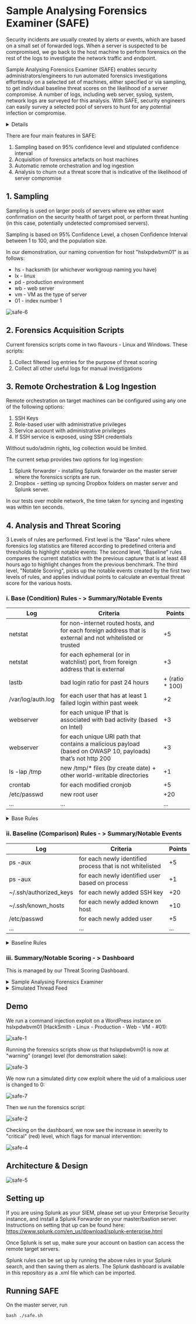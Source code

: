 # Sample Analysing Forensics Examiner (SAFE)

Security incidents are usually created by alerts or events, which are based on a small set of forwarded logs. When a server is suspected to be compromised, we go back to the host machine to perform forensics on the rest of the logs to investigate the network traffic and endpoint.

Sample Analysing Forensics Examiner (SAFE) enables security administrators/engineers to run automated forensics investigations effortlessly on a selected set of machines, either specified or via sampling, to get individual baseline threat scores on the likelihood of a server compromise. A number of logs, including web server, syslog, system, network logs are surveyed for this analysis. With SAFE, security engineers can easily survey a selected pool of servers to hunt for any potential infection or compromise.
<details>
  <summary>Details</summary>
  
  #### Problems
  1. [accuracy] Misses (FNs) on security threat detections (reactive) are common, many of which are only discovered during in-depth forensics investigation.
  2. [cost] While forensics investigation is accurate (richer logs), it’s expensive, and is usually only conducted when machine is suspected to be compromised.
  3. [time] We (incident response team) spend a lot of time manually reviewing forensics artefacts for various incidents
  4. [scalability] It’s virtually impossible to conduct forensics investigations over many servers in a scalable manner.

  #### Proposed Solution – Finding evil in an automated, scalable manner
Using a proactive and sampling approach, our tool automatically conducts a basic forensics investigations on an identified healthy (we would like to assume compromised) pool of servers to get threat scores, flagging out suspected compromised machines for further investigations.

  #### Target Users
  1. Security Incident Responders
  2. L3 SOC
  3. Server Owners
</details>

There are four main features in SAFE:
 1. Sampling based on 95% confidence level and stipulated confidence interval
 2. Acquisition of forensics artefacts on host machines
 3. Automatic remote orchestration and log ingestion
 4. Analysis to churn out a threat score that is indicative of the likelihood of server compromise

## 1. Sampling
Sampling is used on larger pools of servers where we either want confirmation on the security health of target pool, or perform threat hunting (in this case, potentially undetected compromised servers).

Sampling is based on 95% Confidence Level, a chosen Confidence Interval between 1 to 100, and the population size. 

In our demonstration, our naming convention for host "hslxpdwbvm01" is as follows:
  + hs - hacksmith (or whichever workgroup naming you have)
  + lx - linux
  + pd - production environment
  + wb - web server
  + vm - VM as the type of server
  + 01 - index number 1

![safe-6](https://github.com/spigeo/automatedforensicsinvestigator/blob/master/hacksmith/safe-6-2.png)

## 2. Forensics Acquisition Scripts
Current forensics scripts come in two flavours - Linux and Windows. These scripts:
 1. Collect filtered log entries for the purpose of threat scoring
 2. Collect all other useful logs for manual investigations
 
## 3. Remote Orchestration & Log Ingestion
Remote orchestration on target machines can be configured using any one of the following options:
 1. SSH Keys
 2. Role-based user with administrative privileges
 3. Service account with administrative privileges
 4. If SSH service is exposed, using SSH credentials
 
Without sudo/admin rights, log collection would be limited. 

The current setup provides two options for log ingestion:
 1. Splunk forwarder - installing Splunk forwarder on the master server where the forensics scripts are run.
 2. Dropbox - setting up syncing Dropbox folders on master server and Splunk server.
 
In our tests over mobile network, the time taken for syncing and ingesting was within ten seconds.

## 4. Analysis and Threat Scoring
3 Levels of rules are performed. First level is the "Base" rules where forensics log statistics are filtered according to predefined criteria and thresholds to highlight notable events. The second level, "Baseline" rules compares the current statistics with the previous capture that is at least 48 hours ago to highlight changes from the previous benchmark. The third level, "Notable Scoring", picks up the notable events created by the first two levels of rules, and applies individual points to calculate an eventual threat score for the various hosts.

### i. Base (Condition) Rules - > Summary/Notable Events

| Log  | Criteria | Points |
| ------------- | ------------- | ------ | 
| netstat  | for non-internet routed hosts, and for each foreign address that is external and not whitelisted or trusted |    +5 |
| netstat | for each ephemeral (or in watchlist) port, from foreign address that is external | +3 |
| lastb | bad login ratio for past 24 hours | + (ratio * 100) |
| /var/log/auth.log | for each user that has at least 1 failed login within past week | +2 |
| webserver | for each unique IP that is associated with bad activity (based on Intel) | +3 |
| webserver | for each unique URI path that contains a malicious payload (based on OWASP 10, payloads) that’s not http 200 | +3 | 
| ls -lap /tmp | new /tmp/* files (by create date) + other world-writable directories | +1 |
| crontab | for each modified cronjob | +5 | 
| /etc/passwd | new root user | +20 | 
| ... | ... | ... | 


<details>
  <summary>Base Rules</summary>

`Base - Bad IP`
```
index=safe source="*webserveraccess.log" earliest=-1d
| rex field=source ".+\/(?<host>[a-zA-Z0-9]+)\_.+"
| stats count by src_ip, host
| rename src_ip as ip
| eval points = 3
| eval concat = host . ip
| search NOT [search index=summary source="Base - Bad IP" earliest=-1d | table ip,orig_host | eval concat = orig_host . ip | table concat]
| fields host, ip, points
| collect index=summary sourcetype=stash source="Base - Bad IP" marker="tier=base"
```

`Base - Bad Logins`
```
index="safe" source="*badlogins.log" earliest=-1d
| rex field=source ".+\/(?<host>[a-zA-Z0-9]+)\_.+"
| rex "(?<user>[a-zA-Z0-9]+)\ .+" max_match=0
| stats count by user, host
| eval points = 3
| eval concat = user . host
| search NOT user = "btmp"
| search NOT [search index=summary source="Base - Bad Logins" earliest=-1d | table user,orig_host | eval concat = user . orig_host | table concat]
| fields user, host, points
| collect index=summary sourcetype=stash source="Base - Bad Logins" marker="tier=base"
```

`Base - New Root Users`
```
index=safe source="*rootusers.log" earliest=-1d
| rex "(?<user>.+)" max_match=0
| rex field=source ".+\/(?<host>[a-zA-Z0-9]+)\_.+"
| stats count by user, host
| search NOT user IN ("root") `comment("whitelist")`
| eval points = 20
| eval concat = user . host
| search NOT [search index=summary source="Base - New Root Users" earliest=-1d | table user,orig_host | eval concat = user . orig_host | table concat]
| fields user, host, points
| collect index=summary sourcetype=stash source="Base - New Root Users" marker="tier=base"
```

`Base - OWASP Payloads`
```
index=safe source=*webserveraccess.log earliest=-1d
| rex "[^ ]+\ [^ ]+\ [^ ]+\ [^ ]+\ [^ ]+\ [^ ]+\ [^ ]+\ [^ ]+\ (?<status>\d\d\d)\ .+" 
| rex "^[^ ]+\ [^ ]+\ [^ ]+\ [^ ]+\ [^ ]+\ [^ ]+\ (?<uri>[^ ]+)\ .+" 
| rex "^[^ ]+\ [^ ]+\ [^ ]+\ [^ ]+\ [^ ]+\ [^ ]+\ [^=]+\=(?<query>[^ ]+)\ .+" 
| eval uri_query=replace(coalesce(query,uri),"\"","")
| rex "^(?<src_ip>[^ ]+)\ .+" 
| where status!=200 `comment("general assumption made is that 200 means well handled. not fully accurate of course")` 
| rex field=source ".+\/(?<host>[a-zA-Z0-9]+)\_.+"
| stats count by src_ip, host, uri_query
| rename uri_query as payload
| lookup payloads.csv payload
| where isnotnull(attack)
| eval points = 3
| eval concat = host . payload
| search NOT [search index=summary source="Base - OWASP Payloads" earliest=-1d | table payload,orig_host | eval concat = orig_host . payload | table concat]
| fields host, payload, points
| collect index=summary sourcetype=stash source="Base - OWASP Payloads" marker="tier=base"
```

`Base - RDP Connections Bypassing Bastion`
```
index=safe source="*RemoteConnectionManager_Operational.xml" earliest=-1d 
| spath
| rename Event.UserData.EventXML.Param3 as src
| rename Event.System.Computer as host
| rex field=source ".+\/(?<host>[a-zA-Z0-9]+)\_.+" 
| search NOT src IN ("172.16.124.5","172.16.124.135","172.16.124.133") `comment("Bastion IPs")` 
| stats count by src, host 
| eval points = 5 
| eval concat = host . src  
| search NOT 
    [ search index=summary source="Base - RDP Connections Bypassing Bastion" earliest=-1d 
    | table status,src 
    | eval concat = orig_host . src  
    | table concat]
| collect index=summary sourcetype=stash source="Base - RDP Connections Bypassing Bastion" marker="tier=base"
```

`Base - SSH Connections Bypassing Bastion`
```
index=safe source=*sshaccess.log "Accepted password for" earliest=-1d 
| rex "(?<src>\d{1,3}\.\d{1,3}\.\d{1,3}\.\d{1,3})" 
| rex "Accepted\ password\ for\ (?<user>[^ ]+)\ .+" 
| rex field=source ".+\/(?<host>[a-zA-Z0-9]+)\_.+" 
| search NOT src IN ("172.16.124.5","172.16.124.135","172.16.124.133") `comment("Bastion IPs")` 
| stats count by src, user, host 
| eval points = 5 
| eval concat = host . src . user 
| search NOT 
    [ search index=summary source="Base - SSH Connections Bypassing Bastion" earliest=-1d 
    | table status,src,user 
    | eval concat = orig_host . src . user 
    | table concat] 
| collect index=summary sourcetype=stash source="Base - SSH Connections Bypassing Bastion" marker="tier=base"
```

`Base - Suspicious Windows Processes`
```
index=safe source="*/Security.xml" earliest=-1d
| spath
| search "Event.EventData.Data{@Name}"=ProcessName 
| rex field=_raw max_match=20 "ProcessName\'\>(?<process_name>[^\<]+)\<" 
| rex field=process_name max_match=20 ".+[\\\](?<process_name>[^\\\]+)$" 
| rex field=source ".+splunk\/(?<host>[a-zA-Z0-9]+)\_.+"
| stats count by process_name, host
| search process_name IN ("*whois64.exe","*whois.exe","*vmmap.exe","*sync64.exe","*sync.exe","*strings64.exe","*strings.exe","*streams64.exe","*streams.exe","*sigcheck64.exe","*sigcheck.exe","*sdelete64.exe","*sdelete.exe","*ru64.exe","*ru.exe","*regjump.exe","*pssuspend64.exe","*pssuspend.exe","*psshutdown.exe","*psping64.exe","*psping.exe","*pspasswd64.exe","*pspasswd.exe","*psloglist64.exe","*psloglist.exe","*pslist64.exe","*pslist.exe","*pskill64.exe","*pskill.exe","*psfile64.exe","*psfile.exe","*procexp64.exe","*procexp.exe","*procdump64.exe","*procdump.exe","*portmon.exe","*pipelist64.exe","*pipelist.exe","*pendmoves64.exe","*pendmoves.exe","*pagedfrg.exe","*ntfsinfo64.exe","*ntfsinfo.exe","*notmyfaultc64.exe","*notmyfaultc.exe","*notmyfault64.exe","*notmyfault.exe","*movefile64.exe","*movefile.exe","*logonsessions64.exe","*logonsessions.exe","*livekd64.exe","*livekd.exe","*ldmdump.exe","*junction64.exe","*junction.exe","*hex2dec64.exe","*hex2dec.exe","*handle64.exe","*handle.exe","*efsdump.exe","*du64.exe","*du.exe","*diskext64.exe","*diskext.exe","*disk2vhd.exe","*ctrl2cap.exe","*autorunsc64.exe","*autorunsc.exe","*adrestore.exe","*accesschk64.exe","*accesschk.exe","*ZoomIt.exe","*Winobj.exe","*Volumeid64.exe","*Volumeid.exe","*Testlimit64.exe","*Testlimit.exe","*Tcpview.exe","*Tcpvcon.exe","*Sysmon64.exe","*Sysmon.exe","*ShellRunas.exe","*ShareEnum.exe","*RegDelNull64.exe","*RegDelNull.exe","*RAMMap.exe","*PsService64.exe","*PsService.exe","*PsLoggedon64.exe","*PsLoggedon.exe","*PsInfo64.exe","*PsInfo.exe","*PsGetsid64.exe","*PsGetsid.exe","*PsExec64.exe","*PsExec.exe","*Procmon64.exe","*Procmon.exe","*LoadOrdC64.exe","*LoadOrdC.exe","*LoadOrd64.exe","*LoadOrd.exe","*Listdlls64.exe","*Listdlls.exe","*FindLinks64.exe","*FindLinks.exe","*Diskmon.exe","*DiskView.exe","*Desktops.exe","*Dbgview.exe","*Coreinfo64.exe","*Coreinfo.exe","*Contig64.exe","*Contig.exe","*Clockres64.exe","*Clockres.exe","*Cacheset.exe","*CPUSTRES64.EXE","*CPUSTRES.EXE","*Bginfo64.exe","*Bginfo.exe","*Autoruns64.exe","*Autoruns.exe","*Autologon.exe","*AccessEnum.exe","*ADInsight.exe","*ADExplorer.exe")
| eval points = 20
| eval concat = host . process_name
| search NOT [search index=summary source="Base - Suspicious Windows Processes" earliest=-1d | table orig_host,process_name | eval concat = orig_host . process_name | table concat]
| fields host, payload, points
| collect index=summary sourcetype=stash source="Base - Suspicious Windows Processes" marker="tier=base"
```

`Base - Vulnerability Scanning On Web Server`
```
index=safe source=*webserveraccess.log earliest=-1d
| rex "[^ ]+\ [^ ]+\ [^ ]+\ [^ ]+\ [^ ]+\ [^ ]+\ [^ ]+\ [^ ]+\ (?<status>\d\d\d)\ .+" 
| rex "^[^ ]+\ [^ ]+\ [^ ]+\ [^ ]+\ [^ ]+\ [^ ]+\ (?<uri>[^ ]+)\ .+" 
| rex "^[^ ]+\ [^ ]+\ [^ ]+\ [^ ]+\ [^ ]+\ [^ ]+\ [^=]+\=(?<query>[^ ]+)\ .+" 
| eval uri_query=replace(coalesce(query,uri),"\"","")
| rex "^(?<src_ip>[^ ]+)\ .+" 
| rex field=source ".+\/(?<host>[a-zA-Z0-9]+)\_.+"
| stats dc(uri_query) as dc_uri_query count by src_ip, host
| where dc_uri_query > 500 AND count > 1000
| eval points = 3
| eval concat = host . src_ip
| search NOT [search index=summary source="Base - Vulnerability Scanning On Web Server" earliest=-1d | table src_ip,orig_host | eval concat = orig_host . src_ip | table concat]
| fields host, src_ip, points
| collect index=summary sourcetype=stash source="Base - Vulnerability Scanning On Web Server" marker="tier=base"
```

`Base - Web Server Errors`
```
index=safe source=*webserveraccess.log earliest=-1d
| rex "[^ ]+\ [^ ]+\ [^ ]+\ [^ ]+\ [^ ]+\ [^ ]+\ [^ ]+\ [^ ]+\ (?<status>\d\d\d)\ .+"
| rex field=source ".+\/(?<host>[a-zA-Z0-9]+)\_.+"
| stats first(_time) as time count by host, status
| where status > 499
| eval points = 3
| eval concat = host . status . time
| search NOT [search index=summary source="Base - Server Errors" earliest=-1d | table status,orig_host,time | eval concat = orig_host . status . time | table concat]
| fields host, status, points, time
| collect index=summary sourcetype=stash source="Base - Web Server Errors" marker="tier=base"
```

`Base - Suspicious Cron Jobs`
```
index=safe source="*/userscrontab.log" TERM(nc) OR TERM(wget) OR TERM(curl) OR TERM(ncat) OR TERM(fping) OR "/dev/null" earliest=-1d
| rex "(?m)^(?<cron>[^#\r\n]+)" max_match=500
| eval cron=rtrim(cron," ")
| rex field=source ".+splunk\/(?<host>[a-zA-Z0-9]+)\_.+"
| stats count by cron, host
| eval points = 10
| eval concat = host . cron
| search NOT [search index=summary source="Base - Suspicious Cron Jobs" earliest=-1d | table cron,orig_host | eval concat = orig_host . cron | table concat]
| fields host, cron, points
| collect index=summary sourcetype=stash source="Base - Suspicious Cron Jobs" marker="tier=base"
```

`Base - Web Shells`
```
index=safe source="*/webserveraccess.log" earliest=-1d "cmd=*nc" OR "cmd=*/bash" OR "cmd=*ncat" OR "cmd=*netcat"
| rex "\?(?<uri_query>[^ ]+)"
| rex field=source ".+\/(?<host>[a-zA-Z0-9]+)\_.+"
| stats count by host, uri_query
| eval points = 10
| eval concat = host . uri_query
| search NOT [search index=summary source="Base - Web Shells" earliest=-1d | table uri_query,orig_host | eval concat = orig_host . uri_query | table concat]
| fields host, uri_query, points
| collect index=summary sourcetype=stash source="Base - Web Shells" marker="tier=base"
```

</details>

### ii. Baseline (Comparison) Rules - > Summary/Notable Events

| Log  | Criteria | Points |
| ------------- | ------------- | ------ | 
| ps -aux | for each newly identified process that is not whitelisted | +5 |
| ps -aux | for each newly identified user based on process | +1 |
| ~/.ssh/authorized_keys | for each newly added SSH key | +20 |
| ~/.ssh/known_hosts | for each newly added known host | +10 |
| /etc/passwd | for each newly added user | +5 |
| ... | ... | ... | 


<details>
  <summary>Baseline Rules</summary>

`Baseline - New Autostart Services`
```
index=safe source="*/autostartservices.log" earliest=-1d
| rex field=source ".+\/(?<host>[a-zA-Z0-9]+)\_.+"
| rex ".+\ (?<service>[^ ]+)[\r\n.]" max_match=0
| stats count by service, host
| where len(service)>3
| search NOT service IN ("") `comment("whitelist")`
| eval points = 5
| eval concat = service . host
| search NOT [search index=summary source="Baseline - New Autostart Services" earliest=-7d | table service,orig_host | eval concat = service . orig_host | table concat]
| fields service, host, points
| collect index=summary sourcetype=stash source="Baseline - New Autostart Services" marker="tier=baseline"
```

`Baseline - New Cron Jobs`
```
index=safe source="*/userscrontab.log" earliest=-1d
| rex "(?m)^(?<cron>[^#\r\n]+)" max_match=0
| rex field=source ".+splunk\/(?<host>[a-zA-Z0-9]+)\_.+"
| stats count by cron, host
| eval points = 5
| eval concat = host . cron
| search NOT [search index=summary source="Baseline - New Cron Jobs" earliest=-7d | table orig_host,cron | eval concat = orig_host.cron | table concat]
| fields cron, host, points
| collect index=summary source="Baseline - New Cron Jobs" marker="tier=baseline"
```

`Baseline - New Hidden Files`
```
index=safe source=*/hiddenfilesforotherusers.log earliest=-1d
| rex field=_raw "(?m)^(?<user>[^ ]+)\ (?m)(?<hidden_files>[^ ]+)$" max_match=400
| rex field=source ".+\/(?<host>[a-zA-Z0-9]+)\_.+"
| rex mode=sed field=user "s/\n/ /g"
| rex mode=sed field=hidden_files "s/\n/ /g"
| eval user = ltrim(user," ")
| stats count by user, hidden_files, host
| eval points = 3
| eval concat = user . hidden_files . host
| search NOT [search index=summary source="Baseline - New Hidden Files" earliest=-7d | table user,hidden_files,orig_host | eval concat = user . hidden_files . orig_host | table concat]
| fields user, hidden_files, host, points
| collect index=summary sourcetype=stash source="Baseline - New Hidden Files" marker="tier=baseline"
```

`Baseline - New Identified Windows Processes`
```
index=safe source="*/Processlist.log" earliest=-1d
| rex field=_raw max_match=300 "\ \d\ (?<process_name>[^ ]+)" 
| rex field=source ".+splunk\/(?<host>[a-zA-Z0-9]+)\_.+"
| stats count by process_name, host
| eval points = 4
| eval concat = host . process_name
| search NOT [search index=summary source="Baseline - New Identified Windows Processes" earliest=-7d | table orig_host,process_name | eval concat = orig_host.process_name | table concat]
| fields process_name, host, points 
| collect index=summary source="Baseline - New Identified Windows Processes" marker="tier=baseline"
```

`Baseline - New Processes`
```
index=safe source=*pidpsname.log earliest=-1d
| rex "(?<pid>\d+)\ (?<cmd>\w+)" max_match=0
| rex field=source ".+splunk\/(?<host>[a-zA-Z0-9]+)\_.+"
| eval time = max(_time)
| eval points = 5
| stats count by time, cmd, host, points
| eval concat = cmd . host
| search NOT [search index=summary source="Baseline - New Processes" earliest=-7d | table cmd,orig_host | eval concat = cmd . orig_host | table concat]
| fields time, cmd, host, points
| collect index=summary sourcetype=stash source="Baseline - New Processes" marker="tier=baseline"
```

`Baseline - New SSH Users`
```
index=safe source="*sshaccess.log" user earliest=-1d
| rex field=source ".+artefacts\/(?<host>[a-zA-Z0-9]+)\_.+"
| rex "New\ session\ /d+ of\ user\ (?<user>[a-zA-Z0-9])"
| rex "session\ opened\ for\ user\ (?<user>[a-zA-Z0-9])\ by"
| eval time = max(_time) `comment("I know this line should go below")`
| stats count by user, host
| eval points = 10
| search NOT user IN ("sshd","mysql","gdm") `comment("whitelist")`
| eval concat = user . host
| search NOT [search index=summary source="Baseline - New Users" earliest=-7d | table user,orig_host | eval concat = user . orig_host | table concat]
| fields user, host, points
| collect index=summary sourcetype=stash source="Baseline - New Users" marker="tier=baseline"
```

`Baseline - New Startup Processes`
```
index=safe source=*startupprocess.log earliest=-1d
| rex field=_raw max_match=500 "\d+\ +(?<startup_process>[^ ]+)\ .+"
| rex field=source ".+splunk\/(?<host>[a-zA-Z0-9]+)\_.+"
| stats count by startup_process, host
| eval points = 5
| eval concat = host.startup_process
| search NOT [search index=summary source="Baseline - New Startup Processes" earliest=-7d | table startup_process,orig_host | eval concat = orig_host.startup_process | table concat]
| fields startup_process, host, points
| collect index=summary sourcetype=stash source="Baseline - New Startup Processes" marker="tier=baseline"
```

`Baseline - New Users`
```
index="hacksmith" source="/home/master/Dropbox/hacksmith/artefacts/*sshaccess.log" user earliest=-1d
| rex field=source ".+artefacts\/(?<host>[a-zA-Z0-9]+)\_.+"
| rex "New\ session\ /d+ of\ user\ (?<user>[a-zA-Z0-9])"
| rex "session\ opened\ for\ user\ (?<user>[a-zA-Z0-9])\ by"
| eval time = max(_time) `comment("I know this line should go below")`
| stats count by user, host
| eval points = 10
| search NOT user IN ("sshd","mysql","gdm") `comment("whitelist")`
| eval concat = user . host
| search NOT [search index=notable search_name="Baseline - New Users" earliest=-7d | table user,orig_host | eval concat = user . orig_host | table concat]
| fields user, host, points
```

`Baseline - New Windows Processes`
```
index=safe source="*/Security.xml" earliest=-1d
| spath 
| search "Event.EventData.Data{@Name}"=ProcessName 
| rex field=_raw max_match=20 "ProcessName\'\>(?<process>[^\<]+)\<" 
| rex field=process max_match=20 ".+[\\\](?<process_name>[^\\\]+)$" 
| rex field=source ".+splunk\/(?<host>[a-zA-Z0-9]+)\_.+"
| stats count by process_name, host
| eval points = 4
| eval concat = host . process_name
| search NOT [search index=summary source="Baseline - New Windows Processes" earliest=-7d | table orig_host,process_name | eval concat = orig_host.process_name | table concat]
| fields process_name, host, points 
| collect index=summary source="Baseline - New Windows Processes" marker="tier=baseline"
```

</details>

### iii. Summary/Notable Scoring - > Dashboard
This is managed by our Threat Scoring Dashboard.

<details>
  <summary>Sample Analysing Forensics Examiner</summary>

```
index=summary orig_host = $server1$ | stats sum(points) as points count by orig_host, source  | eval points = min(points,100) | stats sum(points) as points count by orig_host | fields points
```
```
index=summary orig_host="$server1$" | timechart count by source
```
```
index=summary orig_host="$server1$" | stats values(*) as * count, sum(points) as points by source | fields - date_*, - eventtype, - host, - index, - info_*, - linecount, - orig_action_name, - orig_rid, - orig_sid, - search_name, - sourcetype, - splunk_server, - tag*, - timeendpos, - timestartpos - time - search_now - cmd| convert ctime(time)
```

```
<form>
  <label>Sample Analysing Forensics Examiner</label>
  <fieldset submitButton="false" autoRun="true">
    <input type="text" token="server1">
      <label>server1</label>
    </input>
    <input type="text" token="server2">
      <label>server2</label>
    </input>
    <input type="text" token="server3">
      <label>server3</label>
    </input>
    <input type="time" token="field1">
      <label></label>
      <default>
        <earliest>-24h@h</earliest>
        <latest>now</latest>
      </default>
    </input>
  </fieldset>
  <row>
    <panel>
      <single>
        <title>$server1$</title>
        <search>
          <query>index=summary orig_host = $server1$  | stats sum(points) as points count by orig_host, source  | eval points = min(points,100) | stats sum(points) as points count by orig_host | fields points</query>
          <earliest>$field1.earliest$</earliest>
          <latest>$field1.latest$</latest>
        </search>
        <option name="colorMode">block</option>
        <option name="drilldown">none</option>
        <option name="rangeColors">["0x53a051","0xf8be34","0xf1813f","0xdc4e41"]</option>
        <option name="rangeValues">[60,100,200]</option>
        <option name="refresh.display">progressbar</option>
        <option name="useColors">1</option>
      </single>
    </panel>
    <panel>
      <single>
        <title>$server2$</title>
        <search>
          <query>index=summary orig_host = $server2$  | stats sum(points) as points count by orig_host, source  | eval points = min(points,100) | stats sum(points) as points count by orig_host | fields points</query>
          <earliest>$field1.earliest$</earliest>
          <latest>$field1.latest$</latest>
        </search>
        <option name="colorMode">block</option>
        <option name="drilldown">none</option>
        <option name="rangeColors">["0x53a051","0xf8be34","0xf1813f","0xdc4e41"]</option>
        <option name="rangeValues">[60,100,200]</option>
        <option name="refresh.display">progressbar</option>
        <option name="useColors">1</option>
      </single>
    </panel>
    <panel>
      <single>
        <title>$server3$</title>
        <search>
          <query>index=summary orig_host = $server3$  | stats sum(points) as points count by orig_host, source  | eval points = min(points,100) | stats sum(points) as points count by orig_host | fields points</query>
          <earliest>$field1.earliest$</earliest>
          <latest>$field1.latest$</latest>
        </search>
        <option name="colorMode">block</option>
        <option name="drilldown">none</option>
        <option name="rangeColors">["0x53a051","0xf8be34","0xf1813f","0xdc4e41"]</option>
        <option name="rangeValues">[60,100,180]</option>
        <option name="refresh.display">progressbar</option>
        <option name="useColors">1</option>
      </single>
    </panel>
  </row>
  <row>
    <panel>
      <chart>
        <search>
          <query>index=summary orig_host="$server1$" NOT time IN ("1598629964") earliest=-7d | timechart count by source</query>
          <earliest>$field1.earliest$</earliest>
          <latest>$field1.latest$</latest>
        </search>
        <option name="charting.chart">line</option>
        <option name="charting.drilldown">none</option>
        <option name="refresh.display">progressbar</option>
      </chart>
    </panel>
    <panel>
      <chart>
        <search>
          <query>index=summary orig_host="$server2$" NOT time IN ("1598629964") earliest=-7d | timechart count by source</query>
          <earliest>$field1.earliest$</earliest>
          <latest>$field1.latest$</latest>
        </search>
        <option name="charting.chart">line</option>
        <option name="charting.drilldown">none</option>
        <option name="refresh.display">progressbar</option>
      </chart>
    </panel>
    <panel>
      <chart>
        <search>
          <query>index=summary orig_host="$server3$" NOT time IN ("1598629964") earliest=-7d | timechart count by source</query>
          <earliest>$field1.earliest$</earliest>
          <latest>$field1.latest$</latest>
        </search>
        <option name="charting.chart">line</option>
        <option name="charting.drilldown">none</option>
        <option name="refresh.display">progressbar</option>
      </chart>
    </panel>
  </row>
  <row>
    <panel>
      <table>
        <search>
          <query>index=summary orig_host="$server1$" | stats values(*) as * count, sum(points) as points by source | fields - date_*, - eventtype, - host, - index, - info_*, - linecount, - orig_action_name, - orig_rid, - orig_sid, - search_name, - sourcetype, - splunk_server, - tag*, - timeendpos, - timestartpos - time - search_now - cmd| convert ctime(time)</query>
          <earliest>$field1.earliest$</earliest>
          <latest>$field1.latest$</latest>
        </search>
        <option name="count">10</option>
        <option name="drilldown">none</option>
        <option name="refresh.display">progressbar</option>
      </table>
    </panel>
    <panel>
      <table>
        <title>table</title>
        <search>
          <query>index=summary orig_host="$server2$" | stats values(*) as * count, sum(points) as points by source | fields - date_*, - eventtype, - host, - index, - info_*, - linecount, - orig_action_name, - orig_rid, - orig_sid, - search_name, - sourcetype, - splunk_server, - tag*, - timeendpos, - timestartpos - time - search_now - cmd| convert ctime(time)</query>
          <earliest>$field1.earliest$</earliest>
          <latest>$field1.latest$</latest>
        </search>
        <option name="drilldown">none</option>
        <option name="refresh.display">progressbar</option>
      </table>
    </panel>
    <panel>
      <table>
        <search>
          <query>index=summary orig_host="$server3$" | stats values(*) as * count, sum(points) as points by source | fields - date_*, - eventtype, - host, - index, - info_*, - linecount, - orig_action_name, - orig_rid, - orig_sid, - search_name, - sourcetype, - splunk_server, - tag*, - timeendpos, - timestartpos - time - search_now - cmd | convert ctime(time)</query>
          <earliest>$field1.earliest$</earliest>
          <latest>$field1.latest$</latest>
        </search>
        <option name="drilldown">none</option>
        <option name="refresh.display">progressbar</option>
      </table>
    </panel>
  </row>
</form>
```

  <summary>Sample Analysing Forensics Examiner</summary>
```
<form theme="dark">
  <label>SAFE - Scoring Logs</label>
  <description>Scoring ingested forensics artefacts, and generating the dashboard link to the top threats. Run " | script safe" to invoke forensics script before loading this dashboard.</description>
  <fieldset submitButton="false"></fieldset>
  <row>
    <panel>
      <input type="dropdown" token="sample">
        <label>Top N Results</label>
        <choice value="2">2</choice>
        <choice value="3">3</choice>
        <choice value="4">4</choice>
        <choice value="5">5</choice>
        <choice value="6">6</choice>
        <choice value="7">7</choice>
        <choice value="8">8</choice>
        <choice value="9">9</choice>
        <choice value="10">10</choice>
      </input>
      <table>
        <search>
          <query>index=summary 
| stats sum(points) as points count by orig_host, source 
| eval points = min(points,50) 
| stats sum(points) as points by orig_host 
| sort $sample$ -points 
| eval counter=1 
| accum counter as LineNumber 
| eval param = "form.server".LineNumber."=".orig_host 
| stats values(*) as * by counter 
| eval dashboard="http://192.168.50.75:8000/en-GB/app/search/safe?".mvjoin(param,"&amp;") 
| fields dashboard</query>
          <earliest>-24h@h</earliest>
          <latest>now</latest>
          <refresh>5s</refresh>
          <refreshType>delay</refreshType>
        </search>
        <option name="drilldown">cell</option>
        <option name="refresh.display">progressbar</option>
        <drilldown>
          <link target="_blank">http://localhost:8000/en-GB/app/search/safe?form.server1=hslxpdfsvm01&amp;form.server2=hslxpdwbvm01&amp;form.server3=hswnpdadvm01</link>
        </drilldown>
      </table>
    </panel>
  </row>
  <row>
    <panel>
      <table>
        <title>Base - Bad IP</title>
        <search>
          <query>index=safe source="*webserveraccess.log" earliest=-1d
| rex field=source ".+\/(?&lt;host&gt;[a-zA-Z0-9]+)\_.+"
| stats count by src_ip, host
| rename src_ip as ip
| eval points = 3
| eval concat = host . ip
| search NOT [search index=summary source="Base - Bad IP" earliest=-1d | table ip,orig_host | eval concat = orig_host . ip | table concat]
| fields host, ip, points
| collect index=summary sourcetype=stash source="Base - Bad IP" marker="tier=base"</query>
          <earliest>-1d</earliest>
          <latest>now</latest>
          <sampleRatio>1</sampleRatio>
        </search>
        <option name="count">5</option>
        <option name="dataOverlayMode">none</option>
        <option name="drilldown">none</option>
        <option name="percentagesRow">false</option>
        <option name="rowNumbers">false</option>
        <option name="totalsRow">false</option>
        <option name="wrap">false</option>
      </table>
    </panel>
    <panel>
      <table>
        <title>Base - Bad Logins</title>
        <search>
          <query>index="safe" source="*badlogins.log" earliest=-1d
| rex field=source ".+\/(?&lt;host&gt;[a-zA-Z0-9]+)\_.+"
| rex "(?&lt;user&gt;[a-zA-Z0-9]+)\ .+" max_match=0
| stats count by user, host
| eval points = 3
| eval concat = user . host
| search NOT user = "btmp"
| search NOT [search index=summary source="Base - Bad Logins" earliest=-1d | table user,orig_host | eval concat = user . orig_host | table concat]
| fields user, host, points
| collect index=summary sourcetype=stash source="Base - Bad Logins" marker="tier=base"</query>
          <earliest>-1d</earliest>
          <latest>now</latest>
          <sampleRatio>1</sampleRatio>
        </search>
        <option name="count">5</option>
        <option name="dataOverlayMode">none</option>
        <option name="drilldown">none</option>
        <option name="percentagesRow">false</option>
        <option name="rowNumbers">false</option>
        <option name="totalsRow">false</option>
        <option name="wrap">false</option>
      </table>
    </panel>
    <panel>
      <table>
        <title>Base - New Root Users</title>
        <search>
          <query>index=safe source="*rootusers.log" earliest=-1d
| rex "(?&lt;user&gt;.+)" max_match=0
| rex field=source ".+\/(?&lt;host&gt;[a-zA-Z0-9]+)\_.+"
| stats count by user, host
| search NOT user IN ("root") `comment("whitelist")`
| eval points = 20
| eval concat = user . host
| search NOT [search index=summary source="Base - New Root Users" earliest=-1d | table user,orig_host | eval concat = user . orig_host | table concat]
| fields user, host, points
| collect index=summary sourcetype=stash source="Base - New Root Users" marker="tier=base"</query>
          <earliest>-1w</earliest>
          <latest>now</latest>
          <sampleRatio>1</sampleRatio>
        </search>
        <option name="count">5</option>
        <option name="dataOverlayMode">none</option>
        <option name="drilldown">none</option>
        <option name="percentagesRow">false</option>
        <option name="rowNumbers">false</option>
        <option name="totalsRow">false</option>
        <option name="wrap">false</option>
      </table>
    </panel>
    <panel>
      <table>
        <title>Base - OWASP Payloads</title>
        <search>
          <query>index=safe source=*webserveraccess.log earliest=-1d
| rex "[^ ]+\ [^ ]+\ [^ ]+\ [^ ]+\ [^ ]+\ [^ ]+\ [^ ]+\ [^ ]+\ (?&lt;status&gt;\d\d\d)\ .+" 
| rex "^[^ ]+\ [^ ]+\ [^ ]+\ [^ ]+\ [^ ]+\ [^ ]+\ (?&lt;uri&gt;[^ ]+)\ .+" 
| rex "^[^ ]+\ [^ ]+\ [^ ]+\ [^ ]+\ [^ ]+\ [^ ]+\ [^=]+\=(?&lt;query&gt;[^ ]+)\ .+" 
| eval uri_query=replace(coalesce(query,uri),"\"","")
| rex "^(?&lt;src_ip&gt;[^ ]+)\ .+" 
| where status!=200 `comment("general assumption made is that 200 means well handled. not fully accurate of course")` 
| rex field=source ".+\/(?&lt;host&gt;[a-zA-Z0-9]+)\_.+"
| stats count by src_ip, host, uri_query
| rename uri_query as payload
| lookup payloads.csv payload
| where isnotnull(attack)
| eval points = 3
| eval concat = host . payload
| search NOT [search index=summary source="Base - OWASP Payloads" earliest=-1d | table payload,orig_host | eval concat = orig_host . payload | table concat]
| fields host, payload, points
| collect index=summary sourcetype=stash source="Base - OWASP Payloads" marker="tier=base"</query>
          <earliest>-1d</earliest>
          <latest>now</latest>
          <sampleRatio>1</sampleRatio>
        </search>
        <option name="count">5</option>
        <option name="dataOverlayMode">none</option>
        <option name="drilldown">none</option>
        <option name="percentagesRow">false</option>
        <option name="rowNumbers">false</option>
        <option name="totalsRow">false</option>
        <option name="wrap">false</option>
      </table>
    </panel>
    <panel>
      <table>
        <title>Base - SSH Connections Bypassing Bastion</title>
        <search ref="Base - SSH Connections Bypassing Bastion"></search>
        <option name="count">5</option>
        <option name="drilldown">none</option>
        <option name="wrap">false</option>
      </table>
    </panel>
    <panel>
      <table>
        <title>Base - Suspicious Windows Processes</title>
        <search>
          <query>index=safe source="*/Security.xml" earliest=-1d
| spath
| search "Event.EventData.Data{@Name}"=ProcessName 
| rex field=_raw max_match=20 "ProcessName\'\&gt;(?&lt;process_name&gt;[^\&lt;]+)\&lt;" 
| rex field=process_name max_match=20 ".+[\\\](?&lt;process_name&gt;[^\\\]+)$$" 
| rex field=source ".+splunk\/(?&lt;host&gt;[a-zA-Z0-9]+)\_.+"
| stats count by process_name, host
| search process_name IN ("*whois64.exe","*whois.exe","*vmmap.exe","*sync64.exe","*sync.exe","*strings64.exe","*strings.exe","*streams64.exe","*streams.exe","*sigcheck64.exe","*sigcheck.exe","*sdelete64.exe","*sdelete.exe","*ru64.exe","*ru.exe","*regjump.exe","*pssuspend64.exe","*pssuspend.exe","*psshutdown.exe","*psping64.exe","*psping.exe","*pspasswd64.exe","*pspasswd.exe","*psloglist64.exe","*psloglist.exe","*pslist64.exe","*pslist.exe","*pskill64.exe","*pskill.exe","*psfile64.exe","*psfile.exe","*procexp64.exe","*procexp.exe","*procdump64.exe","*procdump.exe","*portmon.exe","*pipelist64.exe","*pipelist.exe","*pendmoves64.exe","*pendmoves.exe","*pagedfrg.exe","*ntfsinfo64.exe","*ntfsinfo.exe","*notmyfaultc64.exe","*notmyfaultc.exe","*notmyfault64.exe","*notmyfault.exe","*movefile64.exe","*movefile.exe","*logonsessions64.exe","*logonsessions.exe","*livekd64.exe","*livekd.exe","*ldmdump.exe","*junction64.exe","*junction.exe","*hex2dec64.exe","*hex2dec.exe","*handle64.exe","*handle.exe","*efsdump.exe","*du64.exe","*du.exe","*diskext64.exe","*diskext.exe","*disk2vhd.exe","*ctrl2cap.exe","*autorunsc64.exe","*autorunsc.exe","*adrestore.exe","*accesschk64.exe","*accesschk.exe","*ZoomIt.exe","*Winobj.exe","*Volumeid64.exe","*Volumeid.exe","*Testlimit64.exe","*Testlimit.exe","*Tcpview.exe","*Tcpvcon.exe","*Sysmon64.exe","*Sysmon.exe","*ShellRunas.exe","*ShareEnum.exe","*RegDelNull64.exe","*RegDelNull.exe","*RAMMap.exe","*PsService64.exe","*PsService.exe","*PsLoggedon64.exe","*PsLoggedon.exe","*PsInfo64.exe","*PsInfo.exe","*PsGetsid64.exe","*PsGetsid.exe","*PsExec64.exe","*PsExec.exe","*Procmon64.exe","*Procmon.exe","*LoadOrdC64.exe","*LoadOrdC.exe","*LoadOrd64.exe","*LoadOrd.exe","*Listdlls64.exe","*Listdlls.exe","*FindLinks64.exe","*FindLinks.exe","*Diskmon.exe","*DiskView.exe","*Desktops.exe","*Dbgview.exe","*Coreinfo64.exe","*Coreinfo.exe","*Contig64.exe","*Contig.exe","*Clockres64.exe","*Clockres.exe","*Cacheset.exe","*CPUSTRES64.EXE","*CPUSTRES.EXE","*Bginfo64.exe","*Bginfo.exe","*Autoruns64.exe","*Autoruns.exe","*Autologon.exe","*AccessEnum.exe","*ADInsight.exe","*ADExplorer.exe")
| eval points = 20
| eval concat = host . process_name
| search NOT [search index=summary source="Base - Suspicious Windows Processes" earliest=-1d | table orig_host,process_name | eval concat = orig_host . process_name | table concat]
| fields host, payload, points
| collect index=summary sourcetype=stash source="Base - Suspicious Windows Processes" marker="tier=base"</query>
          <earliest>-1d</earliest>
          <latest>now</latest>
          <sampleRatio>1</sampleRatio>
        </search>
        <option name="count">5</option>
        <option name="dataOverlayMode">none</option>
        <option name="drilldown">none</option>
        <option name="percentagesRow">false</option>
        <option name="rowNumbers">false</option>
        <option name="totalsRow">false</option>
        <option name="wrap">false</option>
      </table>
    </panel>
    <panel>
      <table>
        <title>Base - Vulnerability Scanning On Web Server</title>
        <search ref="Base - Vulnerability Scanning On Web Server"></search>
        <option name="count">5</option>
        <option name="drilldown">none</option>
        <option name="wrap">false</option>
      </table>
    </panel>
    <panel>
      <table>
        <title>Base - Web Server Errors</title>
        <search ref="Base - Web Server Errors"></search>
        <option name="count">5</option>
        <option name="drilldown">none</option>
        <option name="wrap">false</option>
      </table>
    </panel>
    <panel>
      <table>
        <title>Base - RDP Connections Bypassing Bastion</title>
        <search ref="Base - RDP Connections Bypassing Bastion"></search>
        <option name="count">5</option>
        <option name="drilldown">none</option>
        <option name="wrap">false</option>
      </table>
    </panel>
    <panel>
      <table>
        <title>Base - Suspicious Cron Jobs</title>
        <search>
          <query>index=safe source="*/userscrontab.log" TERM(nc) OR TERM(wget) OR TERM(curl) OR TERM(ncat) OR TERM(fping) OR "/dev/null" earliest=-1d
| rex "(?m)^(?&lt;cron&gt;[^#\r\n]+)" max_match=500
| eval cron=rtrim(cron," ")
| rex field=source ".+splunk\/(?&lt;host&gt;[a-zA-Z0-9]+)\_.+"
| stats count by cron, host
| eval points = 10
| eval concat = host . cron
| search NOT [search index=summary source="Base - Suspicious Cron Jobs" earliest=-1d | table cron,orig_host | eval concat = orig_host . cron | table concat]
| fields host, cron, points
| collect index=summary sourcetype=stash source="Base - Suspicious Cron Jobs" marker="tier=base"</query>
          <earliest>-24h@h</earliest>
          <latest>now</latest>
          <sampleRatio>1</sampleRatio>
        </search>
        <option name="count">5</option>
        <option name="dataOverlayMode">none</option>
        <option name="drilldown">none</option>
        <option name="percentagesRow">false</option>
        <option name="rowNumbers">false</option>
        <option name="totalsRow">false</option>
        <option name="wrap">true</option>
      </table>
    </panel>
    <panel>
      <table>
        <title>Base - Web Shells</title>
        <search>
          <query>index=safe source="*/webserveraccess.log" earliest=-1d "cmd=*nc" OR "cmd=*/bash" OR "cmd=*ncat" OR "cmd=*netcat"
| rex "\?(?&lt;uri_query&gt;[^ ]+)"
| rex field=source ".+\/(?&lt;host&gt;[a-zA-Z0-9]+)\_.+"
| stats count by host, uri_query
| eval points = 10
| eval concat = host . uri_query
| search NOT [search index=summary source="Base - Web Shells" earliest=-1d | table uri_query,orig_host | eval concat = orig_host . uri_query | table concat]
| fields host, uri_query, points
| collect index=summary sourcetype=stash source="Base - Web Shells" marker="tier=base"</query>
          <earliest>-24h@h</earliest>
          <latest>now</latest>
          <sampleRatio>1</sampleRatio>
        </search>
        <option name="count">5</option>
        <option name="dataOverlayMode">none</option>
        <option name="drilldown">none</option>
        <option name="percentagesRow">false</option>
        <option name="rowNumbers">false</option>
        <option name="totalsRow">false</option>
        <option name="wrap">true</option>
      </table>
    </panel>
  </row>
  <row>
    <panel>
      <table>
        <title>Baseline - New Processes</title>
        <search>
          <query>index=safe source=*pidpsname.log earliest=-1d
| rex "(?&lt;pid&gt;\d+)\ (?&lt;cmd&gt;\w+)" max_match=0
| rex field=source ".+splunk\/(?&lt;host&gt;[a-zA-Z0-9]+)\_.+"
| eval time = max(_time)
| eval points = 5
| stats count by time, cmd, host, points
| eval concat = cmd . host
| search NOT [search index=summary source="Baseline - New Processes" earliest=-7d | table cmd,orig_host | eval concat = cmd . orig_host | table concat]
| fields time, cmd, host, points
| collect index=summary sourcetype=stash source="Baseline - New Processes" marker="tier=baseline"</query>
          <earliest>-1h</earliest>
          <latest>now</latest>
          <sampleRatio>1</sampleRatio>
        </search>
        <option name="count">5</option>
        <option name="dataOverlayMode">none</option>
        <option name="drilldown">cell</option>
        <option name="percentagesRow">false</option>
        <option name="rowNumbers">false</option>
        <option name="totalsRow">false</option>
        <option name="wrap">false</option>
      </table>
    </panel>
    <panel>
      <table>
        <title>Baseline - New Autostart Services</title>
        <search>
          <query>index=safe source="*/autostartservices.log" earliest=-1d
| rex field=source ".+\/(?&lt;host&gt;[a-zA-Z0-9]+)\_.+"
| rex ".+\ (?&lt;service&gt;[^ ]+)[\r\n.]" max_match=0
| stats count by service, host
| where len(service)&gt;3
| search NOT service IN ("") `comment("whitelist")`
| eval points = 5
| eval concat = service . host
| search NOT [search index=summary source="Baseline - New Autostart Services" earliest=-7d | table service,orig_host | eval concat = service . orig_host | table concat]
| fields service, host, points
| collect index=summary sourcetype=stash source="Baseline - New Autostart Services" marker="tier=baseline"</query>
          <earliest>-1mon</earliest>
          <latest>now</latest>
          <sampleRatio>1</sampleRatio>
        </search>
        <option name="count">5</option>
        <option name="dataOverlayMode">none</option>
        <option name="drilldown">none</option>
        <option name="percentagesRow">false</option>
        <option name="rowNumbers">false</option>
        <option name="totalsRow">false</option>
        <option name="wrap">false</option>
      </table>
    </panel>
    <panel>
      <table>
        <title>Baseline - New SSH Users</title>
        <search>
          <query>index=safe source=*userlist.log earliest=-1d
| rex field=source ".+\/(?&lt;host&gt;[a-zA-Z0-9]+)\_.+"
| rex "(?&lt;user&gt;.+)" max_match=0
| stats count by user, host
| search NOT user IN ("sshd","mysql","_apt","avahi","avahi-autoipd","backup","bin","colord","cups-pk-helper","daemon","dnsmasq","games","gdm","geoclue","gnats","gnome-initial-setup","hplip","irc","kernoops","list","lp","mail","man","messagebus","news","nobody","proxy","pulse","root","rtkit","saned","speech-dispatcher","sync","sys","syslog","systemd-network","systemd-resolve","usbmux","uucp","uuidd","whoopsie") `comment("whitelist")`
| eval points = 5
| eval concat = user . host
| search NOT [search index=summary source="Baseline - New SSH Users" earliest=-7d | table user,orig_host | eval concat = user . orig_host | table concat]
| fields user, host, points
| collect index=summary sourcetype=stash source="Baseline - New SSH Users" marker="tier=baseline"</query>
          <earliest>-1d</earliest>
          <latest>now</latest>
          <sampleRatio>1</sampleRatio>
        </search>
        <option name="count">5</option>
        <option name="dataOverlayMode">none</option>
        <option name="drilldown">none</option>
        <option name="percentagesRow">false</option>
        <option name="rowNumbers">false</option>
        <option name="totalsRow">false</option>
        <option name="wrap">false</option>
      </table>
    </panel>
    <panel>
      <table>
        <title>Baseline - New Startup Processes</title>
        <search>
          <query>index=safe source=*startupprocess.log earliest=-1d
| rex field=_raw max_match=500 "\d+\ +(?&lt;startup_process&gt;[^ ]+)\ .+"
| rex field=source ".+splunk\/(?&lt;host&gt;[a-zA-Z0-9]+)\_.+"
| stats count by startup_process, host
| eval points = 5
| eval concat = host.startup_process
| search NOT [search index=summary source="Baseline - New Startup Processes" earliest=-7d | table startup_process,orig_host | eval concat = orig_host.startup_process | table concat]
| fields startup_process, host, points
| collect index=summary sourcetype=stash source="Baseline - New Startup Processes" marker="tier=baseline"</query>
          <earliest>-24h</earliest>
          <latest>now</latest>
          <sampleRatio>1</sampleRatio>
        </search>
        <option name="count">5</option>
        <option name="dataOverlayMode">none</option>
        <option name="drilldown">none</option>
        <option name="percentagesRow">false</option>
        <option name="rowNumbers">false</option>
        <option name="totalsRow">false</option>
        <option name="wrap">false</option>
      </table>
    </panel>
    <panel>
      <table>
        <title>Baseline - New Users</title>
        <search>
          <query>index=safe source="*sshaccess.log" user earliest=-1d
| rex field=source ".+artefacts\/(?&lt;host&gt;[a-zA-Z0-9]+)\_.+"
| rex "New\ session\ /d+ of\ user\ (?&lt;user&gt;[a-zA-Z0-9])"
| rex "session\ opened\ for\ user\ (?&lt;user&gt;[a-zA-Z0-9])\ by"
| eval time = max(_time) `comment("I know this line should go below")`
| stats count by user, host
| eval points = 10
| search NOT user IN ("sshd","mysql","gdm") `comment("whitelist")`
| eval concat = user . host
| search NOT [search index=summary source="Baseline - New Users" earliest=-7d | table user,orig_host | eval concat = user . orig_host | table concat]
| fields user, host, points
| collect index=summary sourcetype=stash source="Baseline - New Users" marker="tier=baseline"</query>
          <earliest>-1d</earliest>
          <latest>now</latest>
          <sampleRatio>1</sampleRatio>
        </search>
        <option name="count">5</option>
        <option name="dataOverlayMode">none</option>
        <option name="drilldown">none</option>
        <option name="percentagesRow">false</option>
        <option name="rowNumbers">false</option>
        <option name="totalsRow">false</option>
        <option name="wrap">false</option>
      </table>
    </panel>
    <panel>
      <table>
        <title>Baseline - New Windows Processes</title>
        <search>
          <query>index=safe source="*/Security.xml" earliest=-1d
| spath 
| search "Event.EventData.Data{@Name}"=ProcessName 
| rex field=_raw max_match=20 "ProcessName\'\&gt;(?&lt;process&gt;[^\&lt;]+)\&lt;" 
| rex field=process max_match=20 ".+[\\\](?&lt;process_name&gt;[^\\\]+)$$" 
| rex field=source ".+splunk\/(?&lt;host&gt;[a-zA-Z0-9]+)\_.+"
| stats count by process_name, host
| eval points = 4
| eval concat = host . process_name
| search NOT [search index=summary source="Baseline - New Windows Processes" earliest=-7d | table orig_host,process_name | eval concat = orig_host.process_name | table concat]
| fields process_name, host, points 
| collect index=summary source="Baseline - New Windows Processes" marker="tier=baseline"</query>
          <earliest>-1d</earliest>
          <latest>now</latest>
          <sampleRatio>1</sampleRatio>
        </search>
        <option name="count">5</option>
        <option name="dataOverlayMode">none</option>
        <option name="drilldown">none</option>
        <option name="percentagesRow">false</option>
        <option name="rowNumbers">false</option>
        <option name="totalsRow">false</option>
        <option name="wrap">false</option>
      </table>
    </panel>
    <panel>
      <table>
        <title>Baseline - New Cron Jobs</title>
        <search>
          <query>index=safe source="*/userscrontab.log" earliest=-1d
| rex "(?m)^(?&lt;cron&gt;[^#\r\n]+)" max_match=0
| rex field=source ".+splunk\/(?&lt;host&gt;[a-zA-Z0-9]+)\_.+"
| stats count by cron, host
| eval cron = rtrim(cron," ")
| eval points = 5
| eval concat = host . cron
| search NOT [search index=summary source="Baseline - New Cron Jobs" earliest=-7d | table orig_host,cron | eval concat = orig_host.cron | table concat]
| fields cron, host, points
| collect index=summary source="Baseline - New Cron Jobs" marker="tier=baseline"</query>
          <earliest>-1d</earliest>
          <latest>now</latest>
          <sampleRatio>1</sampleRatio>
        </search>
        <option name="count">5</option>
        <option name="dataOverlayMode">none</option>
        <option name="drilldown">none</option>
        <option name="percentagesRow">false</option>
        <option name="refresh.display">progressbar</option>
        <option name="rowNumbers">false</option>
        <option name="totalsRow">false</option>
        <option name="wrap">true</option>
      </table>
    </panel>
    <panel>
      <table>
        <title>Baseline - New Identified Windows Processes</title>
        <search>
          <query>index=safe source="*/Processlist.log" earliest=-1d
| rex field=_raw max_match=300 "\ \d\ (?&lt;process_name&gt;[^ ]+)" 
| rex field=source ".+splunk\/(?&lt;host&gt;[a-zA-Z0-9]+)\_.+"
| stats count by process_name, host
| eval points = 4
| eval concat = host . process_name
| search NOT [search index=summary source="Baseline - New Identified Windows Processes" earliest=-7d | table orig_host,process_name | eval concat = orig_host.process_name | table concat]
| fields process_name, host, points 
| collect index=summary source="Baseline - New Identified Windows Processes" marker="tier=baseline"</query>
          <earliest>-24h@h</earliest>
          <latest>now</latest>
          <sampleRatio>1</sampleRatio>
        </search>
        <option name="count">5</option>
        <option name="dataOverlayMode">none</option>
        <option name="drilldown">none</option>
        <option name="percentagesRow">false</option>
        <option name="rowNumbers">false</option>
        <option name="totalsRow">false</option>
        <option name="wrap">true</option>
      </table>
    </panel>
    <panel>
      <table>
        <title>Baseline - New Hidden Files</title>
        <search>
          <query>index=safe source=*/hiddenfilesforotherusers.log earliest=-1d
| rex field=_raw "(?m)^(?&lt;user&gt;[^ ]+)\ (?m)(?&lt;hidden_files&gt;[^ ]+)$$" max_match=400
| rex field=source ".+\/(?&lt;host&gt;[a-zA-Z0-9]+)\_.+"
| rex mode=sed field=user "s/\n/ /g"
| rex mode=sed field=hidden_files "s/\n/ /g"
| eval user = ltrim(user," ")
| stats count by user, hidden_files, host
| eval points = 3
| eval concat = user . hidden_files . host
| search NOT [search index=summary source="Baseline - New Hidden Files" earliest=-7d | table user,hidden_files,orig_host | eval concat = user . hidden_files . orig_host | table concat]
| fields user, hidden_files, host, points
| collect index=summary sourcetype=stash source="Baseline - New Hidden Files" marker="tier=baseline"</query>
          <earliest>-24h@h</earliest>
          <latest>now</latest>
          <sampleRatio>1</sampleRatio>
        </search>
        <option name="count">5</option>
        <option name="dataOverlayMode">none</option>
        <option name="drilldown">none</option>
        <option name="percentagesRow">false</option>
        <option name="rowNumbers">false</option>
        <option name="totalsRow">false</option>
        <option name="wrap">true</option>
      </table>
    </panel>
  </row>
</form>
```
</details>


<details>
  <summary>Simulated Thread Feed</summary>

### Simulated Thread Feed
```
| makeresults `comment("Intel Feed")`
| eval ip="4.4.4.4"
| eval threat_list_name = "c2 traffic"
| append [|makeresults
| eval ip="5.5.5.5"
| eval threat_list_name = "tor node"]
| append [|makeresults
| eval ip="172.20.10.6"
| eval threat_list_name = "hacker ip"]
| outputlookup threatintel.csv
```
</details>

## Demo

We run a command injection exploit on a WordPress instance on hslxpdwbvm01 (HackSmith - Linux - Production - Web - VM - #01):

![safe-1](https://github.com/spigeo/automatedforensicsinvestigator/blob/master/hacksmith/safe-1.png)

Running the forensics scripts show us that hslxpdwbvm01 is now at "warning" (orange) level (for demonstration sake):

![safe-3](https://github.com/spigeo/automatedforensicsinvestigator/blob/master/hacksmith/safe-3.png)

We now run a simulated dirty cow exploit where the uid of a malicious user is changed to 0:

![safe-7](https://github.com/spigeo/automatedforensicsinvestigator/blob/master/hacksmith/safe-7.png)

Then we run the forensics script:

![safe-2](https://github.com/spigeo/automatedforensicsinvestigator/blob/master/hacksmith/safe-2.png)

Checking on the dashboard, we now see the increase in severity to "critical" (red) level, which flags for manual intervention:

![safe-4](https://github.com/spigeo/automatedforensicsinvestigator/blob/master/hacksmith/safe-4.png)


## Architecture & Design 
![safe-5](https://github.com/spigeo/automatedforensicsinvestigator/blob/master/hacksmith/safe-5.png)

## Setting up
If you are using Splunk as your SIEM, please set up your Enterprise Security instance, and install a Splunk Forwarder on your master/bastion server. Instructions on setting that up can be found here: https://www.splunk.com/en_us/download/splunk-enterprise.html

Once Splunk is set up, make sure your account on bastion can access the remote target servers. 

Splunk rules can be set up by running the above rules in your Splunk search, and then saving them as alerts. The Splunk dashboard is available in this repository as a .xml file which can be imported.

## Running SAFE
On the master server, run
```
bash ./safe.sh
```
